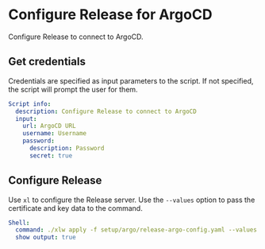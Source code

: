 # Configure Release for ArgoCD

Configure Release to connect to ArgoCD.

## Get credentials

Credentials are specified as input parameters to the script. If not specified, the script will prompt the user for them.

```yaml instacli
Script info:
  description: Configure Release to connect to ArgoCD
  input:
    url: ArgoCD URL
    username: Username
    password: 
      description: Password
      secret: true
```

## Configure Release

Use `xl` to configure the Release server. Use the `--values` option to pass the certificate and key data to the command.

```yaml instacli
Shell:
  command: ./xlw apply -f setup/argo/release-argo-config.yaml --values fluxUrl=https://kubernetes.default.svc --values argoCdServerUrl=${input.url} --values argoCdUsername=${input.username} --values argoCdPassword=${input.password}
  show output: true
```

